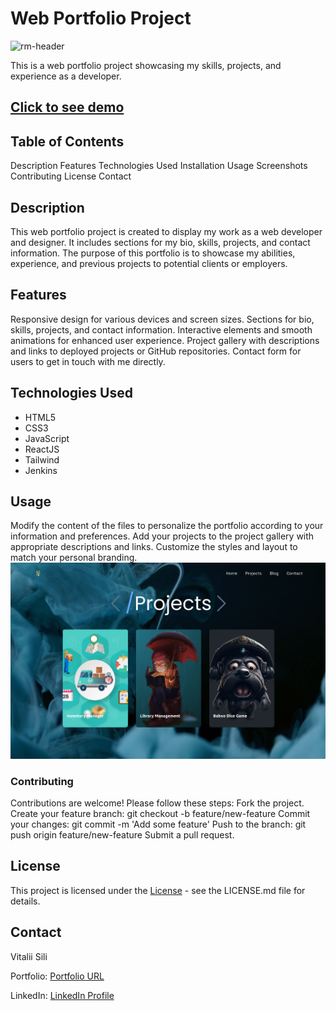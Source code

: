 # Web Portfolio Project
![rm-header](doc/assests/home.gif)

This is a web portfolio project showcasing my skills, projects, and experience as a developer.
## [Click to see demo](https://vitaliisili.com)
## Table of Contents
Description
Features
Technologies Used
Installation
Usage
Screenshots
Contributing
License
Contact

## Description
This web portfolio project is created to display my work as a web developer and designer. It includes sections for my bio, skills, projects, and contact information. The purpose of this portfolio is to showcase my abilities, experience, and previous projects to potential clients or employers.

## Features
Responsive design for various devices and screen sizes.
Sections for bio, skills, projects, and contact information.
Interactive elements and smooth animations for enhanced user experience.
Project gallery with descriptions and links to deployed projects or GitHub repositories.
Contact form for users to get in touch with me directly.


## Technologies Used
- HTML5
- CSS3
- JavaScript
- ReactJS
- Tailwind
- Jenkins

## Usage
Modify the content of the files to personalize the portfolio according to your information and preferences.
Add your projects to the project gallery with appropriate descriptions and links.
Customize the styles and layout to match your personal branding.
![projects](doc/assests/rm-projects.png)

### Contributing
Contributions are welcome! Please follow these steps:
Fork the project.
Create your feature branch: git checkout -b feature/new-feature
Commit your changes: git commit -m 'Add some feature'
Push to the branch: git push origin feature/new-feature
Submit a pull request.


## License
This project is licensed under the [License](License) - see the LICENSE.md file for details.

## Contact
Vitalii Sili

Portfolio: [Portfolio URL](https://vitaliisili.com)

LinkedIn: [LinkedIn Profile](https://www.linkedin.com/in/vitaliisili/)